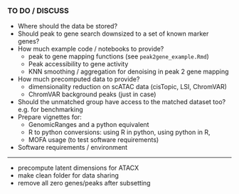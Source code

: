 ### TO DO / DISCUSS

- Where should the data be stored?
- Should peak to gene search downsized to a set of known marker genes?
- How much example code / notebooks to provide? 
  - peak to gene mapping functions (see `peak2gene_example.Rmd`)
  - Peak accessibility to gene activity
  - KNN smoothing / aggregation for denoising in peak 2 gene mapping
- How much precomputed data to provide? 
  - dimensionality reduction on scATAC data (cisTopic, LSI, ChromVAR)
  - ChromVAR background peaks (just in case)
- Should the unmatched group have access to the matched dataset too? e.g. for benchmarking
- Prepare vignettes for:
    - GenomicRanges and a python equivalent
    - R to python conversions: using R in python, using python in R, 
    - MOFA usage (to test software requirements)
- Software requirements / environment 

---
- precompute latent dimensions for ATACX
- make clean folder for data sharing
- remove all zero genes/peaks after subsetting
